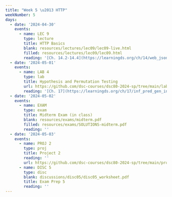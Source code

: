 ```yaml
---
title: "Week 5 \u2013 HTTP"
weekNumber: 5
days:
  - date: '2024-04-30'
    events:
      - name: LEC 9
        type: lecture
        title: HTTP Basics
        blank: resources/lectures/lec09/lec09-live.html
        filled: resources/lectures/lec09/lec09.html
        reading: '[Ch. 14.2-14.4](https://learningds.org/ch/14/web_json.html)'
  - date: '2024-05-01'
    events:
      - name: LAB 4
        type: lab
        title: Hypothesis and Permutation Testing
        url: https://github.com/dsc-courses/dsc80-2024-sp/tree/main/labs/lab04
        reading: '[Ch. 17](https://learningds.org/ch/17/inf_pred_gen_intro.html)'
  - date: '2024-05-02'
    events:
      - name: EXAM
        type: exam
        title: Midterm Exam (in class)
        blank: resources/exams/midterm.pdf
        filled: resources/exams/SOLUTIONS-midterm.pdf
        reading: ''
  - date: '2024-05-03'
    events:
      - name: PROJ 2
        type: proj
        title: Project 2
        reading: ''
        url: https://github.com/dsc-courses/dsc80-2024-sp/tree/main/projects/02-loan_applications
      - name: DISC 5
        type: disc
        blank: discussions/disc05/disc05_worksheet.pdf
        title: Exam Prep 5
        reading: ''
---
```

